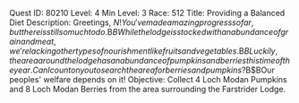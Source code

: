 Quest ID: 80210
Level: 4
Min Level: 3
Race: 512
Title: Providing a Balanced Diet
Description: Greetings, $N! You've made amazing progress so far, but there is still so much to do.$B$BWhile the lodge is stocked with an abundance of grain and meat, we're lacking other types of nourishment like fruits and vegetables.$B$BLuckily, the area around the lodge has an abundance of pumpkins and berries this time of the year. Can I count on you to search the area for berries and pumpkins?$B$BOur peoples' welfare depends on it!
Objective: Collect 4 Loch Modan Pumpkins and 8 Loch Modan Berries from the area surrounding the Farstrider Lodge.
